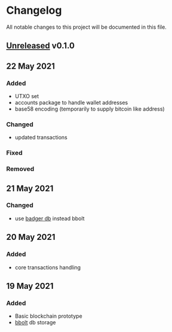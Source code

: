 # Changelog
All notable changes to this project will be documented in this file.


## [Unreleased] v0.1.0

## 22 May 2021

### Added
- UTXO set
- accounts package to handle wallet addresses
- base58 encoding (temporarily to supply bitcoin like address)

### Changed
- updated transactions

### Fixed

### Removed


## 21 May 2021

### Changed
- use [badger db](https://github.com/dgraph-io/badger) instead bbolt


## 20 May 2021

### Added
- core transactions handling


## 19 May 2021

### Added
- Basic blockchain prototype
- [bbolt](https://github.com/etcd-io/bbolt) db storage


[Unreleased]: https://github.com/rovergulf/engine/v0.1.0...main
[v0.2.0]: https://github.com/rovergulf/engine/compare/v0.1.0...v0.2.0
[v0.0.1]: https://github.com/rovergulf/engine/tree/v0.1.0


